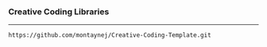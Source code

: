 ### Creative Coding Libraries
---



```
https://github.com/montaynej/Creative-Coding-Template.git
```
